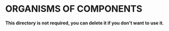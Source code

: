 # ORGANISMS OF COMPONENTS

**This directory is not required, you can delete it if you don't want to use it.**

